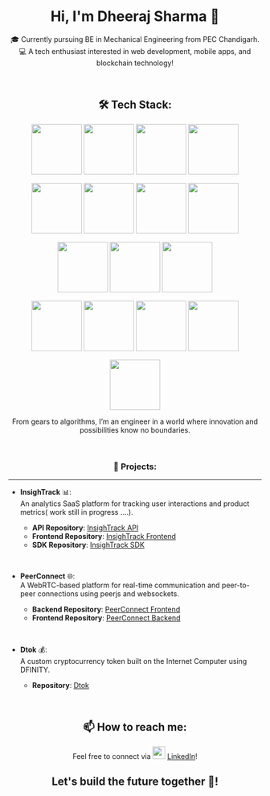 <h1 align="center">Hi, I'm Dheeraj Sharma 👋</h1>

<p align="center">
🎓 Currently pursuing BE in Mechanical Engineering from PEC Chandigarh.<br>
💻 A tech enthusiast interested in web development, mobile apps, and blockchain technology!
</p>

<br>

### <h2 align="center">🛠 Tech Stack:</h2>

<p align="center">
  <img src="https://img.shields.io/badge/C-00599C?style=flat-square&logo=c&logoColor=white" width="100"/>
  <img src="https://img.shields.io/badge/C++-00599C?style=flat-square&logo=cplusplus&logoColor=white" width="100"/>
  <img src="https://img.shields.io/badge/Java-007396?style=flat-square&logo=java&logoColor=white" width="100"/>
  <img src="https://img.shields.io/badge/Python-3776AB?style=flat-square&logo=python&logoColor=white" width="100"/>
</p>

<p align="center">
  <img src="https://img.shields.io/badge/JavaScript-F7DF1E?style=flat-square&logo=javascript&logoColor=black" width="100"/>
  <img src="https://img.shields.io/badge/TypeScript-007ACC?style=flat-square&logo=typescript&logoColor=white" width="100"/>
  <img src="https://img.shields.io/badge/HTML5-E34F26?style=flat-square&logo=html5&logoColor=white" width="100"/>
  <img src="https://img.shields.io/badge/CSS3-1572B6?style=flat-square&logo=css3&logoColor=white" width="100"/>
</p>

<p align="center">
  <img src="https://img.shields.io/badge/React-61DAFB?style=flat-square&logo=react&logoColor=black" width="100"/>
  <img src="https://img.shields.io/badge/React_Native-20232A?style=flat-square&logo=react&logoColor=61DAFB" width="100"/>
  <img src="https://img.shields.io/badge/Node.js-339933?style=flat-square&logo=nodedotjs&logoColor=white" width="100"/>
</p>

<p align="center">
  <img src="https://img.shields.io/badge/Redis-DC382D?style=flat-square&logo=redis&logoColor=white" width="100"/>
  <img src="https://img.shields.io/badge/PostgreSQL-4169E1?style=flat-square&logo=postgresql&logoColor=white" width="100"/>
  <img src="https://img.shields.io/badge/Prisma-2D3748?style=flat-square&logo=prisma&logoColor=white" width="100"/>
  <img src="https://img.shields.io/badge/MySQL-4479A1?style=flat-square&logo=mysql&logoColor=white" width="100"/>
</p>

<p align="center">
  <img src="https://img.shields.io/badge/MongoDB-47A248?style=flat-square&logo=mongodb&logoColor=white" width="100"/>
</p>

<p align="center">
From gears to algorithms, I’m an engineer in a world where innovation and possibilities know no boundaries.
</p>

<br>

<h3 align="center">🚀 Projects:</h3>

<hr>

<p align="center">

- **InsighTrack** 📊:  
  An analytics SaaS platform for tracking user interactions and product metrics( work still in progress ....).

  - **API Repository**: [InsighTrack API](https://github.com/dheerajGits/InsighTrack-API)  
  - **Frontend Repository**: [InsighTrack Frontend](https://github.com/dheerajGits/InsighTrack-main)  
  - **SDK Repository**: [InsighTrack SDK](https://github.com/dheerajGits/InsighTrack-SDK)  

<br>

- **PeerConnect** 🌐:  
  A WebRTC-based platform for real-time communication and peer-to-peer connections using peerjs and websockets.

  - **Backend Repository**: [PeerConnect Frontend](https://github.com/dheerajGits/PeerConnect-server)  
  - **Frontend Repository**: [PeerConnect Backend](https://github.com/dheerajGits/PeerConnect-client)  

<br>

- **Dtok** 💰:  
  A custom cryptocurrency token built on the Internet Computer using DFINITY.

  - **Repository**: [Dtok](https://github.com/dheerajGits/DTok)  

</p>

<br>

### <h2 align="center">📫 How to reach me:</h2>

<p align="center">
  Feel free to connect via 
  <img src="https://img.shields.io/badge/LinkedIn-0A66C2?style=flat-square&logo=linkedin&logoColor=white" width="25"/>
  <a href="www.linkedin.com/in/dheeraj-sharma-000872239">LinkedIn</a>!<br>
  <h2 align="center">Let's build the future together 🚀!</h2>
</p>

